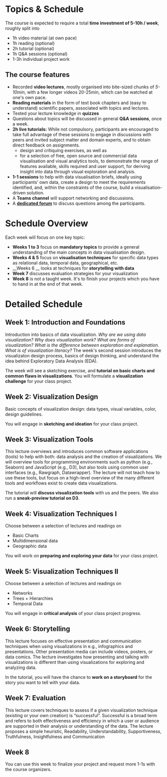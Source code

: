 # Topics & Schedule 

The course is expected to require a total __time investment of 5-10h / week__, roughly split into

* 1h video material (at own pace)
* 1h reading (optional)
* 2h tutorial (optional)
* 1h Q&A sessions (optional)
* 1-3h individual project work

## The course features 

* Recorded __video lectures__, mostly organised into bite-sized chunks of _5-10min_, with a few longer videos 20-25min, which can be watched at one's own pace. 
* __Reading materials__ in the form of text book chapters and (easy to understand) scientific papers, associated with topics and lectures.  
* Tested your lecture knowledge in __quizzes__ 
* Questions about topics will be discussed in general __Q&A sessions__, once a week. 
* __2h live tutorials:__ While not compulsory, participants are encouraged to take full advantage of these sessions to engage in discussions with peers and invited subject matter and domain experts, and to obtain direct feedback on assignments. 
  * design and critiquing exercises, as well as
  * for a selection of free, open source and commercial data visualisation and visual analytics tools, to demonstrate the range of features available, skills required and user support, for deriving insight into data through visual exploration and analysis. 
* __1-1 sessions__ to help with data visualisation briefs, ideally using participants’ own data, create a design to meet the requirements identified, and, within the constraints of the course, build a visualisation-driven solution.
* A __Teams channel__ will support networking and discussions.
* A __[dedicated forum](https://github.com/datavis-online/datavis-online.github.io/discussions)__ to discuss questions among the participants. 

# Schedule Overview

Each week will focus on one key topic:

* __Weeks 1 to 3__ focus on __mandatory topics__ to provide a general understanding of the main concepts in data visualisation design.  
* __Weeks 4 &amp; 5__ focus on __visualisation techniques__ for specific data types as relational data, temporal data, geographical, etc.
* __Weeks 6 __ looks at techniques for __storytelling with data__
* __Week 7__ discusses evaluation strategies for your visualization 
* __Week 8__ is not a taught week. It's to finish your projects which you have to hand in at the end of that week.

# Detailed Schedule

## Week 1: Introduction and Foundations

Introduction into basics of data visualization. *Why are we using data visualization? Why does visualization work? What are forms of visualization? What is the difference between exploration and explanation. What is of visualization literacy?* The week's second session introduces the visualizaton design process, basics of design thinking, and understand the idea behind Exploratory Data Analysis (EDA).

The week will see a sketching exercise, and **tutorial on basic charts and common flaws in visualizations**. You will formulate a **visualization challenge** for your class project.  

## Week 2: Visualization Design

Basic concepts of visualization design: data types, visual variables, color, design guidelines. 

You will engage in **sketching and ideation** for your class project. 

## Week 3: Visualization Tools 

This lecture overviews and introduces common software applications (tools) to help with both: data analysis and the creation of visualizations. We will overview tools for programming environments such as python (e.g., Seaborn) and JavaScript (e.g., D3), but also tools using common user interfaces (e.g., Rawgraph, Datawrapper). The lecture will not teach how to use these tools, but focus on a high-level overview of the many different tools and workflows exist to create data visualizations.

The tutorial will **discuss visualization tools** with us and the peers. We also run a **sneak-preview tutorial on D3**.

## Week 4: Visualization Techniques I 

Choose between a selection of lectures and readings on 
* Basic Charts
* Multidimensional data
* Geographic data


You will work on **preparing and exploring your data** for your class project. 
## Week 5: Visualization Techniques II 

Choose between a selection of lectures and readings on 
* Networks
* Trees + Hierarchies
* Temporal Data

You will engage in **critical analysis** of your class project progress. 

## Week 6: Storytelling

This lecture focuses on effective presentation and communication techniques when using visualizations in e.g., infographics and presentations. Other presentation media can include videos, posters, or data comics. The lecture investigates how presenting and talking with visualizations is different than using visualizations for exploring and analyzing data.

In the tutorial, you will have the chance to **work on a storyboard** for the story you want to tell with your data.

## Week 7: Evaluation

This lecture covers techniques to assess if a given visualization technique (existing or your own creation) is “successful”. Successful is a broad term and refers to both effectiveness and efficiency in which a user or audience are supported in their analysis or understanding of the data. The lecture proposes a simple heuristic, Readability, Understandability, Supportiveness, Truthfulness, Insightfulness and Communication

## Week 8

You can use this week to finalize your project and request more 1-1s with the course organizers. 

